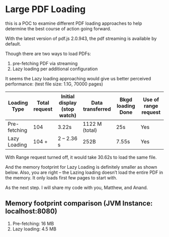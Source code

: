# Large PDF Loading

this is a POC to examine different PDF loading approaches to help determine the best course of action going forward.

With the latest version of pdf.js 2.0.943, the pdf streaming is available by default. 
 
Though there are two ways to load PDFs: 
1. pre-fetching PDF via streaming 
2. Lazy loading per additional configuration 
 
It seems the Lazy loading approaching would give us better perceived performance: (test file size: 1.1G, 70000 pages)
 
|Loading Type|	Total request|	Initial display (stop watch)| 	Data transferred|	Bkgd loading Done|	Use of range request|
|------------|---------------|------------------------------|-------------------|--------------------|----------------------|
|Pre-fetching|	104	         |   3.22s	                    |    1122 M (total)	|    25s	         |       Yes            |
|Lazy Loading|	104 + 	     |   2 – 2.36 s	                |    252B	        |    7.55s	         |   Yes                |
 
With Range request turned off, it would take 30.62s to load the same file. 

And the memory footprint for Lazy Loading is definitely smaller as shown below. Also, you are right – the Lazing loading doesn’t load the entire PDF in the memory. It only loads first few pages to start with. 
 
As the next step. I will share my code with you, Matthew, and Anand. 
 
## Memory footprint comparison (JVM Instance: localhost:8080)

1. Pre-fetching: 16 MB
2. Lazy loading: 4.5 MB


